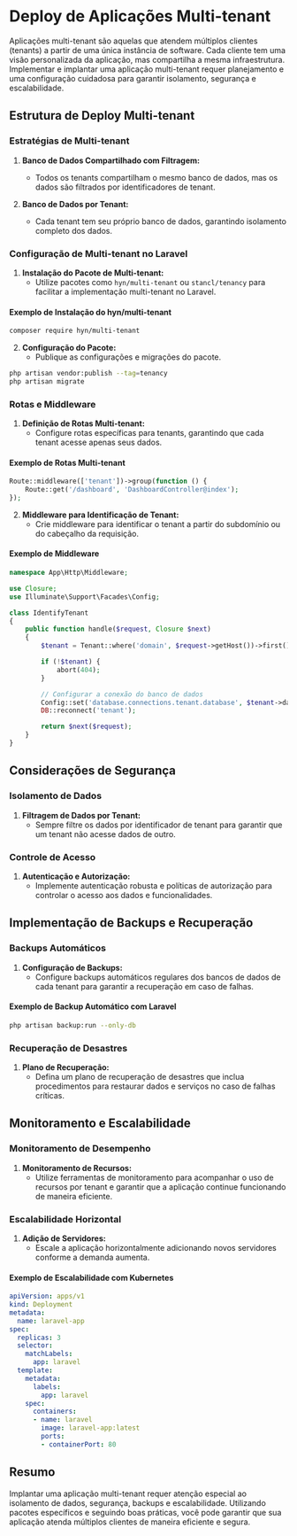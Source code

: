 # Deploy de Aplicações Multi-tenant

Aplicações multi-tenant são aquelas que atendem múltiplos clientes (tenants) a partir de uma única instância de software. Cada cliente tem uma visão personalizada da aplicação, mas compartilha a mesma infraestrutura. Implementar e implantar uma aplicação multi-tenant requer planejamento e uma configuração cuidadosa para garantir isolamento, segurança e escalabilidade.

## Estrutura de Deploy Multi-tenant

### Estratégias de Multi-tenant

1. **Banco de Dados Compartilhado com Filtragem:**
   - Todos os tenants compartilham o mesmo banco de dados, mas os dados são filtrados por identificadores de tenant.
   
2. **Banco de Dados por Tenant:**
   - Cada tenant tem seu próprio banco de dados, garantindo isolamento completo dos dados.

### Configuração de Multi-tenant no Laravel

1. **Instalação do Pacote de Multi-tenant:**
   - Utilize pacotes como `hyn/multi-tenant` ou `stancl/tenancy` para facilitar a implementação multi-tenant no Laravel.

#### Exemplo de Instalação do hyn/multi-tenant

```bash
composer require hyn/multi-tenant
```

2. **Configuração do Pacote:**
   - Publique as configurações e migrações do pacote.
   
```bash
php artisan vendor:publish --tag=tenancy
php artisan migrate
```

### Rotas e Middleware

1. **Definição de Rotas Multi-tenant:**
   - Configure rotas específicas para tenants, garantindo que cada tenant acesse apenas seus dados.

#### Exemplo de Rotas Multi-tenant

```php
Route::middleware(['tenant'])->group(function () {
    Route::get('/dashboard', 'DashboardController@index');
});
```

2. **Middleware para Identificação de Tenant:**
   - Crie middleware para identificar o tenant a partir do subdomínio ou do cabeçalho da requisição.

#### Exemplo de Middleware

```php
namespace App\Http\Middleware;

use Closure;
use Illuminate\Support\Facades\Config;

class IdentifyTenant
{
    public function handle($request, Closure $next)
    {
        $tenant = Tenant::where('domain', $request->getHost())->first();

        if (!$tenant) {
            abort(404);
        }

        // Configurar a conexão do banco de dados
        Config::set('database.connections.tenant.database', $tenant->database);
        DB::reconnect('tenant');

        return $next($request);
    }
}
```

## Considerações de Segurança

### Isolamento de Dados

1. **Filtragem de Dados por Tenant:**
   - Sempre filtre os dados por identificador de tenant para garantir que um tenant não acesse dados de outro.

### Controle de Acesso

1. **Autenticação e Autorização:**
   - Implemente autenticação robusta e políticas de autorização para controlar o acesso aos dados e funcionalidades.

## Implementação de Backups e Recuperação

### Backups Automáticos

1. **Configuração de Backups:**
   - Configure backups automáticos regulares dos bancos de dados de cada tenant para garantir a recuperação em caso de falhas.

#### Exemplo de Backup Automático com Laravel

```bash
php artisan backup:run --only-db
```

### Recuperação de Desastres

1. **Plano de Recuperação:**
   - Defina um plano de recuperação de desastres que inclua procedimentos para restaurar dados e serviços no caso de falhas críticas.

## Monitoramento e Escalabilidade

### Monitoramento de Desempenho

1. **Monitoramento de Recursos:**
   - Utilize ferramentas de monitoramento para acompanhar o uso de recursos por tenant e garantir que a aplicação continue funcionando de maneira eficiente.

### Escalabilidade Horizontal

1. **Adição de Servidores:**
   - Escale a aplicação horizontalmente adicionando novos servidores conforme a demanda aumenta.

#### Exemplo de Escalabilidade com Kubernetes

```yaml
apiVersion: apps/v1
kind: Deployment
metadata:
  name: laravel-app
spec:
  replicas: 3
  selector:
    matchLabels:
      app: laravel
  template:
    metadata:
      labels:
        app: laravel
    spec:
      containers:
      - name: laravel
        image: laravel-app:latest
        ports:
        - containerPort: 80
```

## Resumo

Implantar uma aplicação multi-tenant requer atenção especial ao isolamento de dados, segurança, backups e escalabilidade. Utilizando pacotes específicos e seguindo boas práticas, você pode garantir que sua aplicação atenda múltiplos clientes de maneira eficiente e segura.
